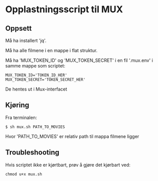 # Opplastningsscript til MUX

## Oppsett

Må ha installert 'jq'.

Må ha alle filmene i en mappe i flat struktur.

Må ha 'MUX_TOKEN_ID' og 'MUX_TOKEN_SECRET' i en fil '.mux.env' i samme mappe som scriptet:

```
MUX_TOKEN_ID='TOKEN_ID_HER'
MUX_TOKEN_SECRET='TOKEN_SECRET_HER'
``` 

De hentes ut i Mux-interfacet

## Kjøring

Fra terminalen:

```
$ sh mux.sh PATH_TO_MOVIES
```

Hvor 'PATH_TO_MOVIES' er relativ path til mappa filmene ligger


## Troubleshooting

Hvis scriptet ikke er kjørtbart, prøv å gjøre det kjørbart ved:

```
chmod u+x mux.sh
```
